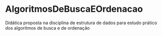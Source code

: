 # AlgoritmosDeBuscaEOrdenacao
Didática proposta na disciplina de estrutura de dados para estudo prático dos algoritmos de busca e de ordenação 
